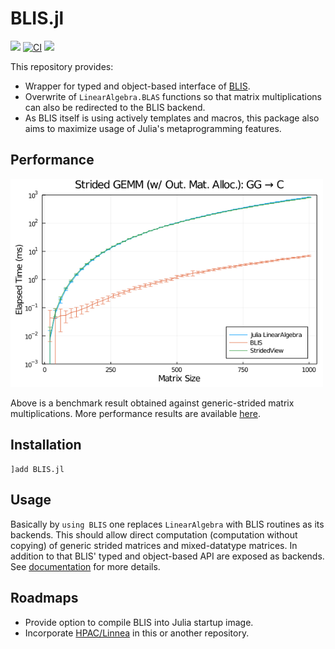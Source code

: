 BLIS.jl
=======

[![][docs-dev-img]][docs-dev-url] [![CI][github-img]][github-url] [![][codecov-img]][codecov-url]

[docs-dev-url]: https://xrq-phys.github.io/BLIS.jl/dev
[docs-dev-img]: https://img.shields.io/badge/docs-dev-blue.svg
[github-img]: https://github.com/xrq-phys/BLIS.jl/workflows/CI/badge.svg
[github-url]: https://github.com/xrq-phys/BLIS.jl/actions?query=workflow%3ACI
[codecov-img]: https://codecov.io/gh/xrq-phys/BLIS.jl/branch/master/graph/badge.svg
[codecov-url]: https://codecov.io/gh/xrq-phys/BLIS.jl

This repository provides:

- Wrapper for typed and object-based interface of [BLIS](https://github.com/flame/blis).
- Overwrite of `LinearAlgebra.BLAS` functions so that matrix
  multiplications can also be redirected to the BLIS backend.
- As BLIS itself is using actively templates and macros, 
  this package also aims to maximize usage of Julia's
  metaprogramming features.

## Performance

<img src="docs/src/bmk/dgemm_ggc_skx_xeon_8260.png" width="500" />

Above is a benchmark result obtained against generic-strided matrix multiplications. More performance results are available [here](docs/src/performance.md).

## Installation
```
]add BLIS.jl
```

## Usage

Basically by `using BLIS` one replaces `LinearAlgebra` with BLIS routines as its backends. This should allow direct computation (computation without copying) of generic strided matrices and mixed-datatype matrices. In addition to that BLIS' typed and object-based API are exposed as backends. See [documentation][docs-dev-url] for more details.

## Roadmaps

- Provide option to compile BLIS into Julia startup image.
- Incorporate [HPAC/Linnea](https://github.com/HPAC/linnea) in this
  or another repository.
